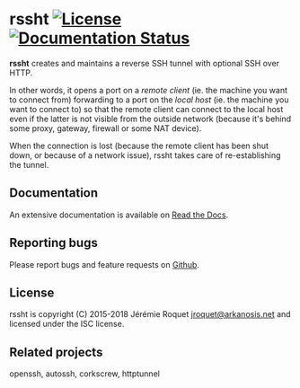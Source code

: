 # rssht [![License](http://img.shields.io/badge/license-ISC-blue.svg)](/LICENSE) [![Documentation Status](https://readthedocs.org/projects/rssht/badge/?version=latest)](http://rssht.readthedocs.org/en/latest/?badge=latest)

**rssht** creates and maintains a reverse SSH tunnel with optional SSH over HTTP.

In other words, it opens a port on a *remote client* (ie. the machine you want to connect from) forwarding to a port on the *local host* (ie. the machine you want to connect to) so that the remote client can connect to the local host even if the latter is not visible from the outside network (because it's behind some proxy, gateway, firewall or some NAT device).

When the connection is lost (because the remote client has been shut down, or because of a network issue), rssht takes care of re-establishing the tunnel.

## Documentation

An extensive documentation is available on [Read the Docs](http://rssht.readthedocs.io/).

## Reporting bugs

Please report bugs and feature requests on [Github](https://github.com/Arkanosis/rssht/issues).

## License

rssht is copyright (C) 2015-2018 Jérémie Roquet <jroquet@arkanosis.net> and licensed under the ISC license.

## Related projects

openssh, autossh, corkscrew, httptunnel
